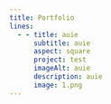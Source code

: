 ```yaml
---
title: Portfolio
lines:
  - - title: auie
      subtitle: auie
      aspect: square
      project: test
      imageAlt: auie
      description: auie
      image: 1.png
---
```

